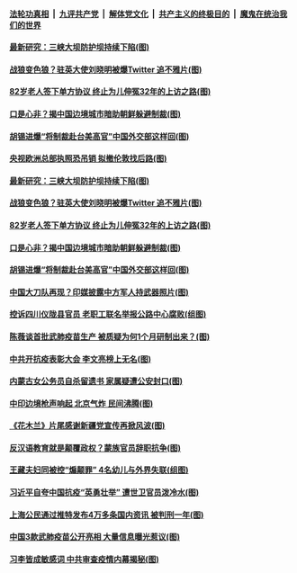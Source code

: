 

####  [法轮功真相](../../../../basic/blob/master/README.md?t=09101231) &nbsp;|&nbsp; [九评共产党](../../../../9ping.md/blob/master/README.md?t=09101231) &nbsp;|&nbsp; [解体党文化](../../../../jtdwh.md/blob/master/README.md?t=09101231)  &nbsp;|&nbsp; [共产主义的终极目的](../../../../gczydzjmd.md/blob/master/README.md?t=09101231) &nbsp;|&nbsp; [魔鬼在统治我们的世界](../../../../mgztzwmdsj.md/blob/master/README.md?t=09101231) 


#### [最新研究：三峡大坝防护坝持续下陷(图)](../pages/p1/945679.md?t=09101231) 

#### [战狼变色狼？驻英大使刘晓明被爆Twitter 追不雅片(图)](../pages/p1/945654.md?t=09101231) 

#### [82岁老人签下单方协议 终止为儿伸冤32年的上访之路(图)](../pages/p1/945645.md?t=09101231) 

#### [口是心非？揭中国边境城市暗助朝鲜躲避制裁(图)](../pages/p1/945646.md?t=09101231) 

#### [胡锡进爆“将制裁赴台美高官”中国外交部这样回(图)](../pages/p1/945640.md?t=09101231) 


#### [央视欧洲总部执照恐吊销 拟撤伦敦找后路(图)](../pages/p1/945675.md?t=09101231) 

#### [最新研究：三峡大坝防护坝持续下陷(图)](../pages/p1/945679.md?t=09101231) 

#### [战狼变色狼？驻英大使刘晓明被爆Twitter 追不雅片(图)](../pages/p1/945654.md?t=09101231) 

#### [82岁老人签下单方协议 终止为儿伸冤32年的上访之路(图)](../pages/p1/945645.md?t=09101231) 

#### [口是心非？揭中国边境城市暗助朝鲜躲避制裁(图)](../pages/p1/945646.md?t=09101231) 

#### [胡锡进爆“将制裁赴台美高官”中国外交部这样回(图)](../pages/p1/945640.md?t=09101231) 

#### [中国大刀队再现？印媒披露中方军人持武器照片(图)](../pages/p1/945623.md?t=09101231) 

#### [控诉四川仪陇县官员 老职工联名举报公路中心腐败(组图)](../pages/p1/945615.md?t=09101231) 

#### [陈薇谈首批武肺疫苗生产 被质疑为何1个月研制出来？(图)](../pages/p1/945588.md?t=09101231) 

#### [中共开抗疫表彰大会 李文亮榜上无名(图)](../pages/p1/945591.md?t=09101231) 

#### [内蒙古女公务员自杀留遗书 家属疑遭公安封口(图)](../pages/p1/945573.md?t=09101231) 

#### [中印边境枪声响起 北京气炸 民间沸腾(图)](../pages/p1/945553.md?t=09101231) 

#### [《花木兰》片尾感谢新疆党宣传再掀风波(图)](../pages/p1/945557.md?t=09101231) 

#### [反汉语教育就是颠覆政权？蒙族官员辞职抗争(图)](../pages/p1/945526.md?t=09101231) 

#### [王藏夫妇同被控“煽颠罪” 4名幼儿与外界失联(组图)](../pages/p1/945529.md?t=09101231) 

#### [习近平自夸中国抗疫“英勇壮举” 遭世卫官员泼冷水(图)](../pages/p1/945530.md?t=09101231) 

#### [上海公民通过推特发布4万多条国内资讯 被判刑一年(图)](../pages/p1/945516.md?t=09101231) 

#### [中国3款武肺疫苗公开亮相 大量信息曝光惹议(图)](../pages/p1/945467.md?t=09101231) 

#### [习李皆成敏感词 中共审查疫情内幕揭秘(图)](../pages/p1/945451.md?t=09101231) 

